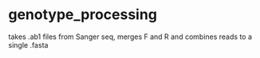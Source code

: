 # genotype_processing
takes .ab1 files from Sanger seq, merges F and R and combines reads to a single .fasta
